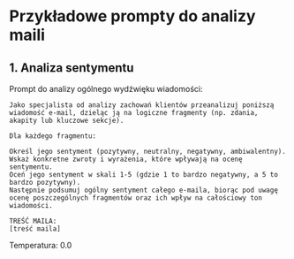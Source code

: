 # Przykładowe prompty do analizy maili

## 1. Analiza sentymentu

Prompt do analizy ogólnego wydźwięku wiadomości:

```prompt
Jako specjalista od analizy zachowań klientów przeanalizuj poniższą wiadomość e-mail, dzieląc ją na logiczne fragmenty (np. zdania, akapity lub kluczowe sekcje).

Dla każdego fragmentu:

Określ jego sentyment (pozytywny, neutralny, negatywny, ambiwalentny).
Wskaż konkretne zwroty i wyrażenia, które wpływają na ocenę sentymentu.
Oceń jego sentyment w skali 1-5 (gdzie 1 to bardzo negatywny, a 5 to bardzo pozytywny).
Następnie podsumuj ogólny sentyment całego e-maila, biorąc pod uwagę ocenę poszczególnych fragmentów oraz ich wpływ na całościowy ton wiadomości.

TREŚĆ MAILA:
[treść maila]
```

Temperatura: 0.0




